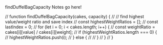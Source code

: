 findDuffelBagCapacity Notes go here!

// function findDuffelBagCapacity(cakes, capacity) {
//   // find highest value/weight ratio and save index
//   const highestWeightRatios = [];
//   const lastIndex = 0;
//   for (let i = 0; i < cakes.length; i++) {
//     const weightRatio = cakes[i][value] / cakes[i][weight];
//     if (highestWeightRatios.length === 0) {
//       highestWeightRatios.push(i);
//     } else {
//
//     }
//   }
// }

